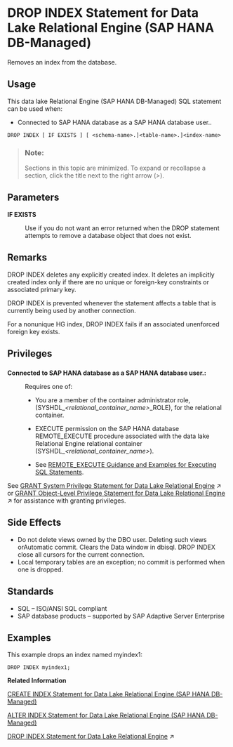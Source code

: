 <!-- loio52fb1c748541447ebde630204fada322 -->

# DROP INDEX Statement for Data Lake Relational Engine \(SAP HANA DB-Managed\)

Removes an index from the database.



<a name="loio52fb1c748541447ebde630204fada322__section_fyr_c3p_m5b"/>

## Usage

This data lake Relational Engine \(SAP HANA DB-Managed\) SQL statement can be used when:

-   Connected to SAP HANA database as a SAP HANA database user..



```
DROP INDEX [ IF EXISTS ] [ <schema-name>.]<table-name>.]<index-name>
```



> ### Note:  
> Sections in this topic are minimized. To expand or recollapse a section, click the title next to the right arrow \(*\>*\).



<a name="loio52fb1c748541447ebde630204fada322__section_uhs_rtj_dzb"/>

## Parameters


<dl>
<dt><b>

IF EXISTS

</b></dt>
<dd>

Use if you do not want an error returned when the DROP statement attempts to remove a database object that does not exist.



</dd>
</dl>



<a name="loio52fb1c748541447ebde630204fada322__section_zsj_stj_dzb"/>

## Remarks

DROP INDEX deletes any explicitly created index. It deletes an implicitly created index only if there are no unique or foreign-key constraints or associated primary key.

DROP INDEX is prevented whenever the statement affects a table that is currently being used by another connection.

For a nonunique HG index, DROP INDEX fails if an associated unenforced foreign key exists.



<a name="loio52fb1c748541447ebde630204fada322__section_t2d_ttj_dzb"/>

## Privileges



### 


<dl>
<dt><b>

Connected to SAP HANA database as a SAP HANA database user.:

</b></dt>
<dd>

Requires one of:

-   You are a member of the container administrator role, \(SYSHDL\_*<relational\_container\_name\>*\_ROLE\), for the relational container.
-   EXECUTE permission on the SAP HANA database REMOTE\_EXECUTE procedure associated with the data lake Relational Engine relational container \(SYSHDL\_*<relational\_container\_name\>*\).

-   See [REMOTE\_EXECUTE Guidance and Examples for Executing SQL Statements](remote-execute-guidance-and-examples-for-executing-sql-statements-fd99ac0.md).




</dd>
</dl>

See [GRANT System Privilege Statement for Data Lake Relational Engine](https://help.sap.com/viewer/19b3964099384f178ad08f2d348232a9/2024_3_QRC/en-US/a3dfcb0284f21015b74ac3cded42ee69.html "Grants specific system privileges to users or roles, with or without administrative rights.") :arrow_upper_right: or [GRANT Object-Level Privilege Statement for Data Lake Relational Engine](https://help.sap.com/viewer/19b3964099384f178ad08f2d348232a9/2024_3_QRC/en-US/a3e154f084f21015996d891a5e9d33d2.html "Grants database object-level privileges on individual objects and schemas to a user or role.") :arrow_upper_right: for assistance with granting privileges.



<a name="loio52fb1c748541447ebde630204fada322__section_fm1_5tj_dzb"/>

## Side Effects

-   Do not delete views owned by the DBO user. Deleting such views orAutomatic commit. Clears the Data window in dbisql. DROP INDEX close all cursors for the current connection.
-   Local temporary tables are an exception; no commit is performed when one is dropped.



<a name="loio52fb1c748541447ebde630204fada322__section_gmb_f5j_dzb"/>

## Standards

-   SQL – ISO/ANSI SQL compliant
-   SAP database products – supported by SAP Adaptive Server Enterprise



<a name="loio52fb1c748541447ebde630204fada322__section_mrv_f5j_dzb"/>

## Examples

This example drops an index named myindex1:

```
DROP INDEX myindex1;
```

**Related Information**  


[CREATE INDEX Statement for Data Lake Relational Engine \(SAP HANA DB-Managed\)](create-index-statement-for-data-lake-relational-engine-sap-hana-db-managed-afc9ba6.md "Creates an index on a specified table, or pair of tables. Once an index is created, it is never referenced in a SQL statement again except to delete it using the DROP INDEX statement.")

[ALTER INDEX Statement for Data Lake Relational Engine \(SAP HANA DB-Managed\)](alter-index-statement-for-data-lake-relational-engine-sap-hana-db-managed-daf745a.md "Renames indexes in base or global temporary tables, foreign key role names of indexes and foreign keys explicitly created by a user, or changes the clustered nature of an index on a catalog store table. You can't rename indexes created to enforce key constraints.")

[DROP INDEX Statement for Data Lake Relational Engine](https://help.sap.com/viewer/19b3964099384f178ad08f2d348232a9/2024_3_QRC/en-US/82d6c17a134e4837865c91016a2847c4.html "Removes an index from the database.") :arrow_upper_right:

